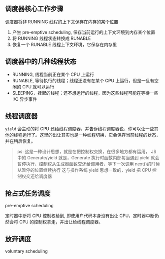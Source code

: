 ## 调度器核心工作步骤

调度器将非 RUNNING 线程的上下文保存在内存的某个位置

1. 产生 pre-emptive scheduling, 保存当前运行的上下文环境到内存某个位置
2. 将 RUNNING 线程状态转换成 RUNABLE
3. 恢复一个 RUNABLE 线程上下文环境，它保存在内存里

## 调度器中的几种线程状态

- RUNNING, 线程当前正在某个 CPU 上运行
- RUNABLE, 等待执行的线程；线程还没有在某个 CPU 上运行，但是一旦有空闲的 CPU 就可以运行
- SLEEPING，挂起的线程；还不想运行的线程，因为这些线程可能在等待一些 I/O 异步事件

## 线程调度器

`yield` 会主动的将 CPU 还给线程调度器，并告诉线程调度器说，你可以让一些其他的线程运行了。这里的出让其实也是一种线程切换，它会保存当前线程的状态，并在稍后恢复。

> ps: 这是一种设计思想，就是在把控制权交换，在很多地方都有运用，
> JS 中的 Generate/yield 就是，Generate 执行时函数内部每当遇到 yield 就会暂停执行，控制权从生成器函数交还给调用者，等下一次调用 next()的时候从暂停的位置继续执行
> 这与操作系统 yield 思想一致的，yield 把 CPU 控制权交还给调度器

## 抢占式任务调度

pre-emptive scheduling

定时器中断将 CPU 控制权给到, 即使用户代码本身没有出让 CPU，定时器中断仍然会将 CPU 的控制权拿走，并出让给线程调度器。

## 放弃调度

voluntary scheduling
